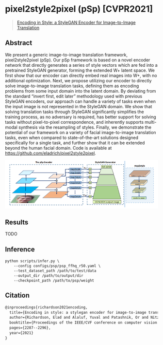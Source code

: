 # pixel2style2pixel (pSp) [CVPR2021]

> [Encoding in Style: a StyleGAN Encoder for Image-to-Image Translation](https://arxiv.org/abs/2008.00951)

## Abstract

We present a generic image-to-image translation framework, pixel2style2pixel (pSp). Our pSp framework is based on a novel encoder network that directly generates a series of style vectors which are fed into a pretrained StyleGAN generator, forming the extended W+ latent space. We first show that our encoder can directly embed real images into W+, with no additional optimization. Next, we propose utilizing our encoder to directly solve image-to-image translation tasks, defining them as encoding problems from some input domain into the latent domain. By deviating from the standard “invert first, edit later” methodology used with previous StyleGAN encoders, our approach can handle a variety of tasks even when the input image is not represented in the StyleGAN domain. We show that solving translation tasks through StyleGAN significantly simplifies the training process, as no adversary is required, has better support for solving tasks without pixel-to-pixel correspondence, and inherently supports multi-modal synthesis via the resampling of styles. Finally, we demonstrate the potential of our framework on a variety of facial image-to-image translation tasks, even when compared to state-of-the-art solutions designed specifically for a single task, and further show that it can be extended beyond the human facial domain. Code is available at https://github.com/eladrich/pixel2style2pixel.

![pSp](../../docs/pSp.png)

## Results

TODO

## Inference

```
python scripts/infer.py \
	--config configs/psp/psp_ffhq_r50.yaml \
	--test_dataset_path /path/to/test/data
    --output_dir /path/to/output/dir
    --checkpoint_path /path/to/psp/weight
```

## Citation

```latex
@inproceedings{richardson2021encoding,
  title={Encoding in style: a stylegan encoder for image-to-image translation},
  author={Richardson, Elad and Alaluf, Yuval and Patashnik, Or and Nitzan, Yotam and Azar, Yaniv and Shapiro, Stav and Cohen-Or, Daniel},
  booktitle={Proceedings of the IEEE/CVF conference on computer vision and pattern recognition},
  pages={2287--2296},
  year={2021}
}
```

